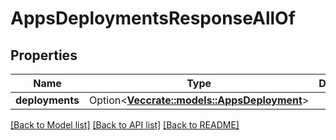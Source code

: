 # AppsDeploymentsResponseAllOf

## Properties

Name | Type | Description | Notes
------------ | ------------- | ------------- | -------------
**deployments** | Option<[**Vec<crate::models::AppsDeployment>**](apps_deployment.md)> |  | [optional]

[[Back to Model list]](../README.md#documentation-for-models) [[Back to API list]](../README.md#documentation-for-api-endpoints) [[Back to README]](../README.md)


